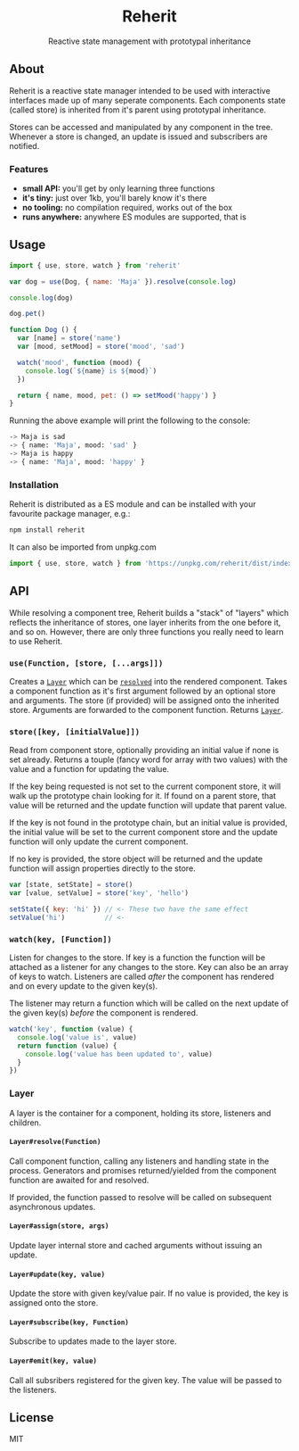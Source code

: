 <div align="center">

# Reherit
Reactive state management with prototypal inheritance

</div>

## About
Reherit is a reactive state manager intended to be used with interactive
interfaces made up of many seperate components. Each components state (called
store) is inherited from it's parent using prototypal inheritance.

Stores can be accessed and manipulated by any component in the tree. Whenever a
store is changed, an update is issued and subscribers are notified.

### Features
- **small API:** you'll get by only learning three functions
- **it's tiny:** just over 1kb, you'll barely know it's there
- **no tooling:** no compilation required, works out of the box
- **runs anywhere:** anywhere ES modules are supported, that is

## Usage

```javascript
import { use, store, watch } from 'reherit'

var dog = use(Dog, { name: 'Maja' }).resolve(console.log)

console.log(dog)

dog.pet()

function Dog () {
  var [name] = store('name')
  var [mood, setMood] = store('mood', 'sad')

  watch('mood', function (mood) {
    console.log(`${name} is ${mood}`)
  })

  return { name, mood, pet: () => setMood('happy') }
}
```

Running the above example will print the following to the console:

```bash
-> Maja is sad
-> { name: 'Maja', mood: 'sad' }
-> Maja is happy
-> { name: 'Maja', mood: 'happy' }
```

### Installation
Reherit is distributed as a ES module and can be installed with your favourite package manager, e.g.:

```bash
npm install reherit
```

It can also be imported from unpkg.com

```javascript
import { use, store, watch } from 'https://unpkg.com/reherit/dist/index.js'
```

## API
While resolving a component tree, Reherit builds a "stack" of "layers" which
reflects the inheritance of stores, one layer inherits from the one before it,
and so on. However, there are only three functions you really need to learn to
use Reherit.

### `use(Function, [store, [...args]])`
Creates a [`Layer`](#layer) which can be [`resolved`](#layerresolvefunction)
into the rendered component. Takes a component function as it's first argument
followed by an optional store and arguments. The store (if provided) will be
assigned onto the inherited store. Arguments are forwarded to the component
function. Returns [`Layer`](#layer).

### `store([key, [initialValue]])`
Read from component store, optionally providing an initial value if none is set
already. Returns a touple (fancy word for array with two values) with the value
and a function for updating the value.

If the key being requested is not set to the current component store, it will
walk up the prototype chain looking for it. If found on a parent store, that
value will be returned and the update function will update that parent value.

If the key is not found in the prototype chain, but an initial value is
provided, the initial value will be set to the current component store and the
update function will only update the current component.

If no key is provided, the store object will be returned and the update function
will assign properties directly to the store.

```javascript
var [state, setState] = store()
var [value, setValue] = store('key', 'hello')

setState({ key: 'hi' }) // <- These two have the same effect
setValue('hi')          // <-
```

### `watch(key, [Function])`
Listen for changes to the store. If key is a function the function will be
attached as a listener for any changes to the store. Key can also be an array of
keys to watch. Listeners are called *after* the component has rendered and on
every update to the given key(s).

The listener may return a function which will be called on the next update of
the given key(s) *before* the component is rendered.

```javascript
watch('key', function (value) {
  console.log('value is', value)
  return function (value) {
    console.log('value has been updated to', value)
  }
})
```

### Layer
A layer is the container for a component, holding its store, listeners and
children.

#### `Layer#resolve(Function)`
Call component function, calling any listeners and handling state in the
process. Generators and promises returned/yielded from the component function
are awaited for and resolved.

If provided, the function passed to resolve will be called on subsequent
asynchronous updates.

#### `Layer#assign(store, args)`
Update layer internal store and cached arguments without issuing an update.

#### `Layer#update(key, value)`
Update the store with given key/value pair. If no value is provided, the key is
assigned onto the store.

#### `Layer#subscribe(key, Function)`
Subscribe to updates made to the layer store.

#### `Layer#emit(key, value)`
Call all subsribers registered for the given key. The value will be passed to
the listeners.

## License
MIT
